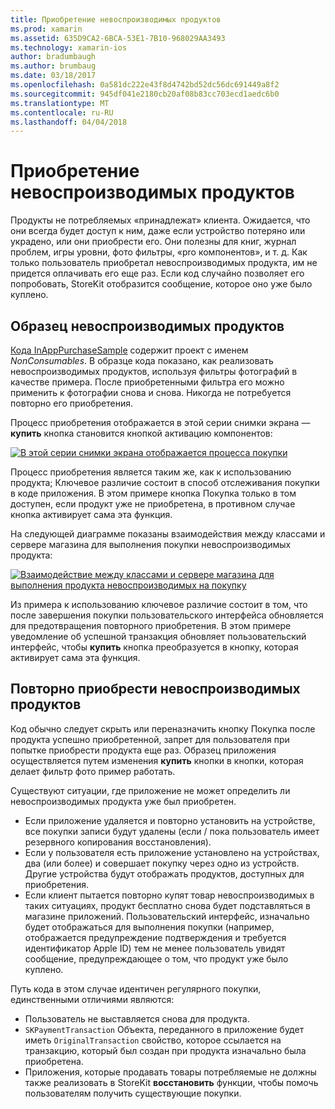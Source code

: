 ```yaml
---
title: Приобретение невоспроизводимых продуктов
ms.prod: xamarin
ms.assetid: 635D9CA2-6BCA-53E1-7B10-968029AA3493
ms.technology: xamarin-ios
author: bradumbaugh
ms.author: brumbaug
ms.date: 03/18/2017
ms.openlocfilehash: 0a581dc222e43f8d4742bd52dc56dc691449a8f2
ms.sourcegitcommit: 945df041e2180cb20af08b83cc703ecd1aedc6b0
ms.translationtype: MT
ms.contentlocale: ru-RU
ms.lasthandoff: 04/04/2018
---
```

# <a name="purchasing-non-consumable-products"></a>Приобретение невоспроизводимых продуктов

Продукты не потребляемых «принадлежат» клиента. Ожидается, что они всегда будет доступ к ним, даже если устройство потеряно или украдено, или они приобрести его. Они полезны для книг, журнал проблем, игры уровни, фото фильтры, «pro компонентов», и т. д. Как только пользователь приобретал невоспроизводимых продукта, им не придется оплачивать его еще раз. Если код случайно позволяет его попробовать, StoreKit отобразится сообщение, которое оно уже было куплено.

## <a name="non-consumable-products-sample"></a>Образец невоспроизводимых продуктов

[Кода InAppPurchaseSample](https://developer.xamarin.com/samples/monotouch/StoreKit/) содержит проект с именем *NonConsumables*. В образце кода показано, как реализовать невоспроизводимых продуктов, используя фильтры фотографий в качестве примера. После приобретенными фильтра его можно применить к фотографии снова и снова. Никогда не потребуется повторно его приобретения.   
   
   
   
 Процесс приобретения отображается в этой серии снимки экрана — **купить** кнопка становится кнопкой активацию компонентов:   
   
   
   
 [![](purchasing-non-consumable-products-images/image34.png "В этой серии снимки экрана отображается процесса покупки")](purchasing-non-consumable-products-images/image34.png#lightbox)   
   
   
   
 Процесс приобретения является таким же, как к использованию продукта; Ключевое различие состоит в способ отслеживания покупки в коде приложения. В этом примере кнопка Покупка только в том доступен, если продукт уже не приобретена, в противном случае кнопка активирует сама эта функция.   
   
   
   

На следующей диаграмме показаны взаимодействия между классами и сервере магазина для выполнения покупки невоспроизводимых продукта:   
   
   
   
 [![](purchasing-non-consumable-products-images/image35.png "Взаимодействие между классами и сервере магазина для выполнения продукта невоспроизводимых на покупку")](purchasing-non-consumable-products-images/image35.png#lightbox)   
   
   
   
 Из примера к использованию ключевое различие состоит в том, что после завершения покупки пользовательского интерфейса обновляется для предотвращения повторного приобретения. В этом примере уведомление об успешной транзакция обновляет пользовательский интерфейс, чтобы **купить** кнопка преобразуется в кнопку, которая активирует сама эта функция.

## <a name="re-purchasing-non-consumable-products"></a>Повторно приобрести невоспроизводимых продуктов

Код обычно следует скрыть или переназначить кнопку Покупка после продукта успешно приобретенной, запрет для пользователя при попытке приобрести продукта еще раз. Образец приложения осуществляется путем изменения **купить** кнопки в кнопки, которая делает фильтр фото пример работать.   
   
   
   
 Существуют ситуации, где приложение не может определить ли невоспроизводимых продукта уже был приобретен.

-  Если приложение удаляется и повторно установить на устройстве, все покупки записи будут удалены (если / пока пользователь имеет резервного копирования восстановления). 
-  Если у пользователя есть приложение установлено на устройствах, два (или более) и совершает покупку через одно из устройств. Другие устройства будут отображать продуктов, доступных для приобретения. 
-  Если клиент пытается повторно купят товар невоспроизводимых в таких ситуациях, продукт бесплатно снова будет подставляться в магазине приложений. Пользовательский интерфейс, изначально будет отображаться для выполнения покупки (например, отображается предупреждение подтверждения и требуется идентификатор Apple ID) тем не менее пользователь увидят сообщение, предупреждающее о том, что продукт уже было куплено.  
   
   
   
 Путь кода в этом случае идентичен регулярного покупки, единственными отличиями являются:

-  Пользователь не выставляется снова для продукта.
-  `SKPaymentTransaction` Объекта, переданного в приложение будет иметь `OriginalTransaction` свойство, которое ссылается на транзакцию, который был создан при продукта изначально была приобретена. 
-  Приложения, которые продавать товары потребляемые не должны также реализовать в StoreKit **восстановить** функции, чтобы помочь пользователям получить существующие покупки. 
